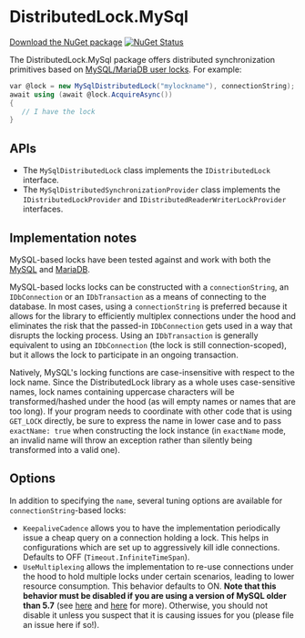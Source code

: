 # DistributedLock.MySql

[Download the NuGet package](https://www.nuget.org/packages/DistributedLock.MySql) [![NuGet Status](http://img.shields.io/nuget/v/DistributedLock.MySql.svg?style=flat)](https://www.nuget.org/packages/DistributedLock.MySql/)

The DistributedLock.MySql package offers distributed synchronization primitives based on [MySQL/MariaDB user locks](https://dev.mysql.com/doc/refman/5.7/en/locking-functions.html). For example:

```C#
var @lock = new MySqlDistributedLock("mylockname"), connectionString);
await using (await @lock.AcquireAsync())
{
   // I have the lock
}
```

## APIs

- The `MySqlDistributedLock` class implements the `IDistributedLock` interface.
- The `MySqlDistributedSynchronizationProvider` class implements the `IDistributedLockProvider` and `IDistributedReaderWriterLockProvider` interfaces.

## Implementation notes

MySQL-based locks have been tested against and work with both the [MySQL](https://www.mysql.com/) and [MariaDB](https://mariadb.org/).

MySQL-based locks locks can be constructed with a `connectionString`, an `IDbConnection` or an `IDbTransaction` as a means of connecting to the database. In most cases, using a `connectionString` is preferred because it allows for the library to efficiently multiplex connections under the hood and eliminates the risk that the passed-in `IDbConnection` gets used in a way that disrupts the locking process. Using an `IDbTransaction` is generally equivalent to using an `IDbConnection` (the lock is still connection-scoped), but it allows the lock to participate in an ongoing transaction.

Natively, MySQL's locking functions are case-insensitive with respect to the lock name. Since the DistributedLock library as a whole uses case-sensitive names, lock names containing uppercase characters will be transformed/hashed under the hood (as will empty names or names that are too long). If your program needs to coordinate with other code that is using `GET_LOCK` directly, be sure to express the name in lower case and to pass `exactName: true` when constructing the lock instance (in `exactName` mode, an invalid name will throw an exception rather than silently being transformed into a valid one).

## Options

In addition to specifying the `name`, several tuning options are available for `connectionString`-based locks:

- `KeepaliveCadence` allows you to have the implementation periodically issue a cheap query on a connection holding a lock. This helps in configurations which are set up to aggressively kill idle connections. Defaults to OFF (`Timeout.InfiniteTimeSpan`).
- `UseMultiplexing` allows the implementation to re-use connections under the hood to hold multiple locks under certain scenarios, leading to lower resource consumption. This behavior defaults to ON. **Note that this behavior must be disabled if you are using a version of MySQL older than 5.7** (see [here](https://github.com/madelson/DistributedLock/issues/123) and [here](https://dev.mysql.com/doc/refman/5.6/en/locking-functions.html) for more). Otherwise, you should not disable it unless you suspect that it is causing issues for you (please file an issue here if so!).



